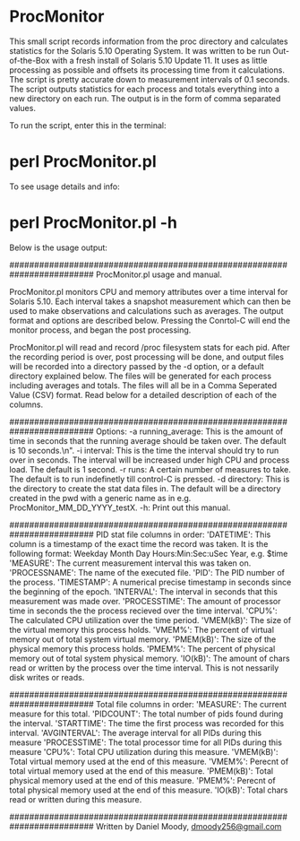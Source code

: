 ProcMonitor
===========
This small script records information from the proc directory and calculates 
statistics for the Solaris 5.10 Operating System. It was written to be run 
Out-of-the-Box with a fresh install of Solaris 5.10 Update 11. It uses as 
little processing as possible and offsets its processing time from it 
calculations. The script is pretty accurate down to measurement intervals of 
0.1 seconds. The script outputs statistics for each process and totals 
everything into a new directory on each run. The output is in the form of 
comma separated values. 

To run the script, enter this in the terminal:

# perl ProcMonitor.pl

To see usage details and info:

# perl ProcMonitor.pl -h

Below is the usage output:

#########################################################################
    ProcMonitor.pl usage and manual.

ProcMonitor.pl monitors CPU and memory attributes over a time
interval for Solaris 5.10. Each interval takes a snapshot
measurement which can then be used to make observations
and calculations such as averages. The output format and
options are described below. Pressing the Conrtol-C will
end the monitor process, and began the post processing.

ProcMonitor.pl will read and record /proc filesystem stats
for each pid. After the recording period is over, post
processing will be done, and output files will be recorded
into a directory passed by the -d option, or a default
directory explained below. The files will be generated for
each process including averages and totals. The files will
all be in a Comma Seperated Value (CSV) format. Read below
for a detailed description of each of the columns.

#########################################################################
Options:
-a running_average: This is the amount of time in seconds
  that the running average should be taken over. The default
  is 10 seconds.\n".
-i interval: This is the time the interval should try to run
  over in seconds. The interval will be increased under
  high CPU and process load. The default is 1 second.
-r runs: A certain number of measures to take. The default is
  to run indefinetly till control-C is pressed.
-d directory: This is the directory to create the stat data files
  in. The default will be a directory created in the pwd with
  a generic name as in e.g. ProcMonitor_MM_DD_YYYY_testX.
-h: Print out this manual.

#########################################################################
PID stat file columns in order:
'DATETIME': This column is a timestamp of the exact
  time the record was taken. It is the following
  format: Weekday Month Day Hours:Min:Sec:uSec Year,
  e.g. $time
'MEASURE': The current measurement interval this was taken on.
'PROCESSNAME': The name of the executed file.
'PID': The PID number of the process.
'TIMESTAMP': A numerical precise timestamp in seconds since
  the beginning of the epoch.
'INTERVAL': The interval in seconds that this measurement
  was made over.
'PROCESSTIME': The amount of processor time in seconds the
  the process recieved over the time interval.
'CPU%': The calculated CPU utilization over the time period.
'VMEM(kB)': The size of the virtual memory this process holds.
'VMEM%': The percent of virtual memory out of total system
  virtual memory.
'PMEM(kB)': The size of the physical memory this process holds.
'PMEM%': The percent of physical memory out of total system
  physical memory.
'IO(kB)': The amount of chars read or written by the process
  over the time interval. This is not nessarily disk
  writes or reads.

#########################################################################
Total file columns in order:
'MEASURE': The current measure for this total.
'PIDCOUNT': The total number of pids found during the interval.
'STARTTIME': The time the first process was recorded for this
  interval.
'AVGINTERVAL': The average interval for all PIDs during this
  measure
'PROCESSTIME': The total processor time for all PIDs during
  this measure
'CPU%': Total CPU utilization during this measure.
'VMEM(kB)': Total virtual memory used at the end of this measure.
'VMEM%': Perecnt of total virtual memory used at the end of this
  measure.
'PMEM(kB)': Total physical memory used at the end of this measure.
'PMEM%': Perecnt of total physical memory used at the end of this
  measure.
'IO(kB)': Total chars read or written during this measure.

#########################################################################
Written by Daniel Moody, dmoody256@gmail.com
